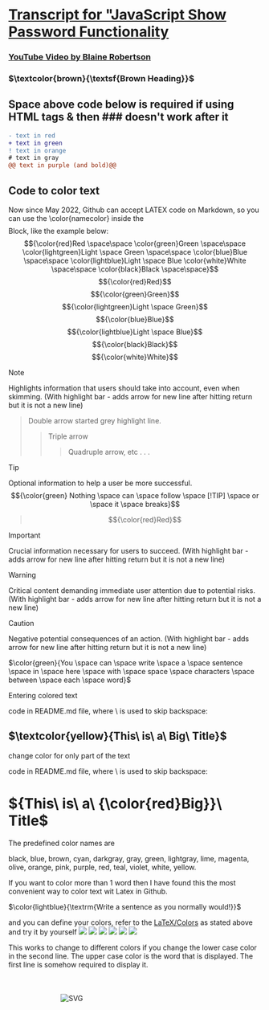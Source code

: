 # [Transcript for "JavaScript Show Password Functionality](https://jmmonjeremy.github.io/Transcripts/JavaScript_Show_Password_Functionality.html)
### [YouTube Video by Blaine Robertson](https://www.youtube.com/watch?v=4vIkaZ1qb74)
### $\textcolor{brown}{\textsf{Brown Heading}}$
## Space above code below is required if using HTML tags & then ### doesn't work after it
```diff
- text in red
+ text in green
! text in orange
# text in gray
@@ text in purple (and bold)@@
```
## Code to color text
Now since May 2022, Github can accept LATEX code on Markdown, so you can use the \color{namecolor} inside the $$$$ Block, like the example below:
$${\color{red}Red \space\space \color{green}Green \space\space \color{lightgreen}Light \space Green \space\space \color{blue}Blue \space\space \color{lightblue}Light \space Blue \color{white}White \space\space \color{black}Black \space\space}$$
$${\color{red}Red}$$
$${\color{green}Green}$$
$${\color{lightgreen}Light \space Green}$$
$${\color{blue}Blue}$$
$${\color{lightblue}Light \space Blue}$$
$${\color{black}Black}$$
$${\color{white}White}$$

> [!NOTE]
> Highlights information that users should take into account, even when skimming.
> (With highlight bar - adds arrow for new line after hitting return but it is not a new line)
>> Double arrow started grey highlight line.
>>> Triple arrow
>>>> Quadruple arrow, etc . . .

> [!TIP] 
> Optional information to help a user be more successful. $${\color{green} Nothing \space can \space follow \space [!TIP] \space or \space it \space breaks}$$
>> $${\color{red}Red}$$

> [!IMPORTANT]
> Crucial information necessary for users to succeed.
> (With highlight bar - adds arrow for new line after hitting return but it is not a new line)

> [!WARNING]
> Critical content demanding immediate user attention due to potential risks.
> (With highlight bar - adds arrow for new line after hitting return but it is not a new line)

> [!CAUTION]
> Negative potential consequences of an action.
> (With highlight bar - adds arrow for new line after hitting return but it is not a new line)

$\color{green}{You \space can \space write \space a \space sentence \space in \space here \space with \space space \space characters \space between \space each \space word}$

Entering colored text

code in README.md file, where \ is used to skip backspace:

## $\textcolor{yellow}{This\ is\ a\ Big\ Title}$

change color for only part of the text

code in README.md file, where \ is used to skip backspace:

# ${This\ is\ a\ {\color{red}Big}}\ Title$

The predefined color names are

black, blue, brown, cyan, darkgray, gray, green, lightgray, lime, magenta, olive, orange, pink, purple, red, teal, violet, white, yellow.

If you want to color more than 1 word then I have found this the most convenient way to color text wit Latex in Github.

$\color{lightblue}{\textrm{Write a sentence as you normally would!}}$  

and you can define your colors, refer to the [LaTeX/Colors](https://en.wikibooks.org/wiki/LaTeX/Colors#Adding_the_color_package) as stated above and try it by yourself 
![](https://img.shields.io/static/v1?label=&message=Ааи&color=green)
[![](https://img.shields.io/badge/github-blue?style=for-the-badge)](https://github.com/hamzamohdzubair/redant)
[![](https://img.shields.io/badge/book-blueviolet?style=for-the-badge)](https://hamzamohdzubair.github.io/redant/)
[![](https://img.shields.io/badge/API-yellow?style=for-the-badge)](https://docs.rs/crate/redant/latest)
[![](https://img.shields.io/badge/Crates.io-orange?style=for-the-badge)](https://crates.io/crates/redant)
[![](https://img.shields.io/badge/Lib.rs-lightgrey?style=for-the-badge)](https://lib.rs/crates/redant)

This works to change to different colors if you change the lower case color in the second line. The upper case color is the word that is displayed. The first line is somehow required to display it.

<svg width="100" height="50" xmlns="http://www.w3.org/2000/svg"><text x="10" y="30" fill="green" font-family="Arial"></text></svg>
![SVG](https://server.powerupstudio.eu/svg?c=%3Csvg%20width%3D%22100%22%20height%3D%2250%22%20xmlns%3D%22http%3A%2F%2Fwww.w3.org%2F2000%2Fsvg%22%3E%3Ctext%20x%3D%2210%22%20y%3D%2230%22%20fill%3D%22purple%22%20font-family%3D%22Arial%22%3ESVG_No_Spaces_Allowed%3C%2Ftext%3E%3C%2Fsvg%3E)
